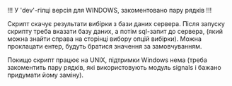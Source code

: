 !!! У 'dev'-гілці версія для WINDOWS, закоментовано пару рядків !!!

Скрипт скачує результати вибірки з бази даних сервера.
Після запуску скрипту треба вказати базу даних, а потім sql-запит до сервера, (який можна знайти справа на сторінці вибору опцій вибірки).
Можна проклацати ентер, будуть братися значення за замовчуванням.

Покищо скрипт працює на UNIX, підтримки Windows нема (треба закоментить пару рядків, які використовують модуль signals і бажано придумати йому заміну).